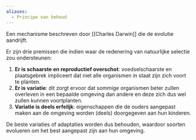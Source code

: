 ```yaml
---
aliases:
  - Principe van behoud
---
```


Een mechanisme beschreven door [[Charles Darwin]] die de evolutie aandrijft. 

Er zijn drie premissen die indien waar de redenering van natuurlijke selectie zou ondersteunen:
1. **Er is schaarste en reproductief overschot**: voedselschaarste en plaatsgebrek impliceert dat niet alle organismen in staat zijn zich voort te planten.
2. **Er is variatie**: dit zorgt ervoor dat sommige organismen beter zullen overleven in een bepaalde omgeving dan andere en deze zich dus wel zullen kunnen voortplanten.
3. **Variatie is deels erfelijk**: eigenschappen die de ouders aangepast maken aan de omgeving worden (deels) doorgegeven aan hun kinderen.

De beste variaties of adaptaties worden dus behouden, waardoor soorten evolueren om het best aangepast zijn aan hun omgeving.